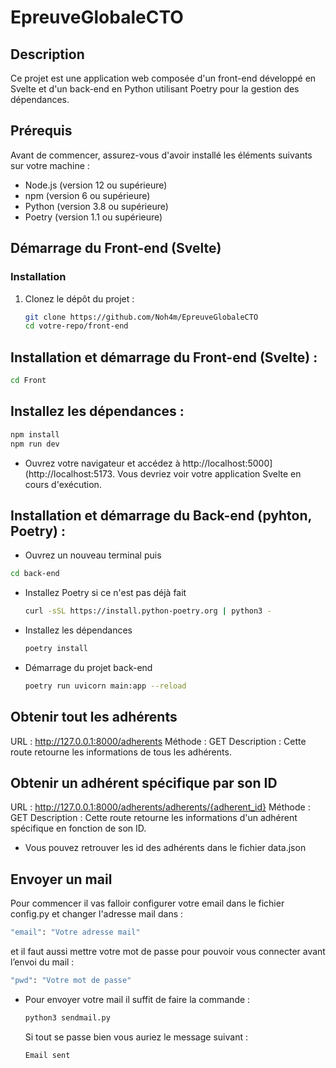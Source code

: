 # EpreuveGlobaleCTO

## Description

Ce projet est une application web composée d'un front-end développé en Svelte et d'un back-end en Python utilisant Poetry pour la gestion des dépendances.

## Prérequis

Avant de commencer, assurez-vous d'avoir installé les éléments suivants sur votre machine :

- Node.js (version 12 ou supérieure)
- npm (version 6 ou supérieure)
- Python (version 3.8 ou supérieure)
- Poetry (version 1.1 ou supérieure)

## Démarrage du Front-end (Svelte)

### Installation

1. Clonez le dépôt du projet :
   ```bash
   git clone https://github.com/Noh4m/EpreuveGlobaleCTO
   cd votre-repo/front-end

## Installation et démarrage du Front-end (Svelte) : 
  ```bash
  cd Front
```

## Installez les dépendances :
  ```bash
  npm install
  npm run dev
   ```
- Ouvrez votre navigateur et accédez à http://localhost:5000](http://localhost:5173. Vous devriez voir votre application Svelte en cours d'exécution.

## Installation et démarrage du Back-end (pyhton, Poetry) :
   - Ouvrez un nouveau terminal puis
  ```bash
  cd back-end
  ```
  - Installez Poetry si ce n'est pas déjà fait 
    ```bash
    curl -sSL https://install.python-poetry.org | python3 -
    ```
  - Installez les dépendances
    ```bash
    poetry install
    ```
  - Démarrage du projet back-end
    ```bash
    poetry run uvicorn main:app --reload
    ```
## Obtenir tout les adhérents 
  URL : http://127.0.0.1:8000/adherents
  Méthode : GET
  Description : Cette route retourne les informations de tous les adhérents.

  ## Obtenir un adhérent spécifique par son ID
  URL : http://127.0.0.1:8000/adherents/adherents/{adherent_id}
  Méthode : GET
  Description : Cette route retourne les informations d'un adhérent spécifique en fonction de son ID.
  - Vous pouvez retrouver les id des adhérents dans le fichier data.json

## Envoyer un mail
  Pour commencer il vas falloir configurer votre email dans le fichier config.py et changer l'adresse mail dans : 
  ```bash
  "email": "Votre adresse mail"
  ```
  et il faut aussi mettre votre mot de passe pour pouvoir vous connecter avant l’envoi du mail :
  ```bash
  "pwd": "Votre mot de passe"
  ```
  - Pour envoyer votre mail il suffit de faire la commande :
    ```bash
    python3 sendmail.py
    ```
    Si tout se passe bien vous auriez le message suivant :
    ```bash
    Email sent
    ```
    
  

